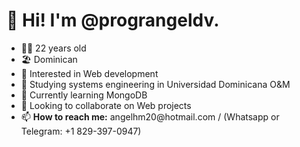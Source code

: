 <h1>👋 Hi! I'm @prograngeldv.</h1>
<ul>
  <li>🧑‍💻 22 years old</li>
  <li>🏖️ Dominican</li>
  <li>👀 Interested in Web development</li>
  <li>📓 Studying systems engineering in Universidad Dominicana O&M</li>
  <li>🌱 Currently learning MongoDB</li>
  <li>💞️ Looking to collaborate on Web projects</li>
  <li>📫 <b>How to reach me:</b> angelhm20@hotmail.com / (Whatsapp or Telegram: +1 829-397-0947)</li>
</ul>
<!---
pr0g4ng3l/pr0g4ng3l is a ✨ special ✨ repository because its `README.md` (this file) appears on your GitHub profile.
You can click the Preview link to take a look at your changes.
--->
